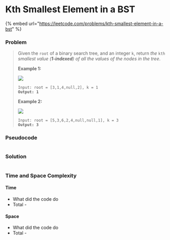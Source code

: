 # Kth Smallest Element in a BST

{% embed url="https://leetcode.com/problems/kth-smallest-element-in-a-bst" %}

### Problem

> Given the `root` of a binary search tree, and an integer `k`, return _the_ `kth` _smallest value (**1-indexed**) of all the values of the nodes in the tree_.
>
> &#x20;
>
> **Example 1:**
>
> ![](https://assets.leetcode.com/uploads/2021/01/28/kthtree1.jpg)
>
> <pre><code>Input: root = [3,1,4,null,2], k = 1
> <strong>Output: 1</strong></code></pre>
>
> **Example 2:**
>
> ![](https://assets.leetcode.com/uploads/2021/01/28/kthtree2.jpg)
>
> <pre><code>Input: root = [5,3,6,2,4,null,null,1], k = 3
> <strong>Output: 3</strong></code></pre>

### Pseudocode

```
```

### Solution

```
```

### Time and Space Complexity

#### Time

* What did the code do
* Total -

#### Space

* What did the code do
* Total -
